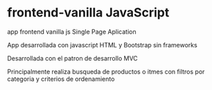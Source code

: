 # frontend-vanilla JavaScript
app frontend vanilla js Single Page Aplication

App desarrollada con javascript HTML y Bootstrap sin frameworks

Desarrollada con el patron de desarrollo MVC 

Principalmente realiza busqueda de productos o itmes con filtros por categoria y criterios de ordenamiento



